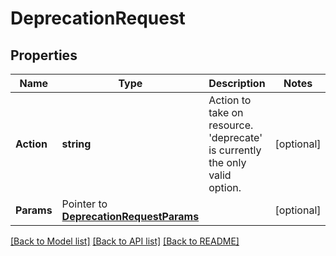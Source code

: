 # DeprecationRequest

## Properties

Name | Type | Description | Notes
------------ | ------------- | ------------- | -------------
**Action** | **string** | Action to take on resource. &#39;deprecate&#39; is currently the only valid option. | [optional] 
**Params** | Pointer to [**DeprecationRequestParams**](DeprecationRequest_params.md) |  | [optional] 

[[Back to Model list]](../README.md#documentation-for-models) [[Back to API list]](../README.md#documentation-for-api-endpoints) [[Back to README]](../README.md)


